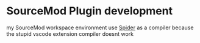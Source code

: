 # SourceMod Plugin development
my SourceMod workspace environment
use [Spider](https://spider.limetech.io) as a compiler because the stupid vscode extension compiler doesnt work
